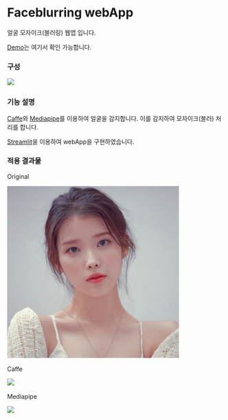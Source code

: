 # Faceblurring webApp
얼굴 모자이크(블러링) 웹앱 입니다.

[Demo](https://face-blurring.herokuapp.com/)는 여기서 확인 가능합니다.
### 구성 

<img src="https://user-images.githubusercontent.com/72862843/141692638-bbd1c195-6449-4202-a93d-601ccfdd2bae.png" width="600"></img>

### 기능 설명 
[Caffe](https://github.com/BVLC/caffe)와 [Mediapipe](https://github.com/google/mediapipe)를 이용하여 얼굴을 감지합니다.
이를 감지하여 모자이크(블러) 처리를 합니다.

[Streamlit](https://github.com/streamlit/streamlit)을 이용하여 webApp을 구현하였습니다.

### 적용 결과물 

Original




<img src="/img_data/iu.jpg" width="400"></img>




Caffe
 
 
 
<img src="https://user-images.githubusercontent.com/72862843/141692916-12ec1183-c61b-43c6-bddc-01c340f393d0.png" width="400"></img>

Mediapipe



<img src="https://user-images.githubusercontent.com/72862843/141692944-fb28c3b0-91e6-4e36-9a10-05ae78bf3fb9.png" width="400"></img>



